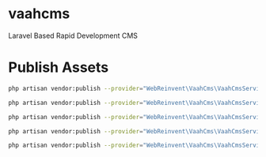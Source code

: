 # vaahcms
Laravel Based Rapid Development CMS

# Publish Assets

```bash
php artisan vendor:publish --provider="WebReinvent\VaahCms\VaahCmsServiceProvider"
```

```bash
php artisan vendor:publish --provider="WebReinvent\VaahCms\VaahCmsServiceProvider" --tag=config
```

```bash
php artisan vendor:publish --provider="WebReinvent\VaahCms\VaahCmsServiceProvider" --tag=lang
```

```bash
php artisan vendor:publish --provider="WebReinvent\VaahCms\VaahCmsServiceProvider" --tag=views
```

```bash
php artisan vendor:publish --provider="WebReinvent\VaahCms\VaahCmsServiceProvider" --tag=migrations
```